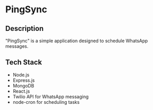 # PingSync

## Description
"PingSync" is a simple application designed to schedule WhatsApp messages.

## Tech Stack
- Node.js
- Express.js
- MongoDB
- React.js
- Twilio API for WhatsApp messaging
- node-cron for scheduling tasks
